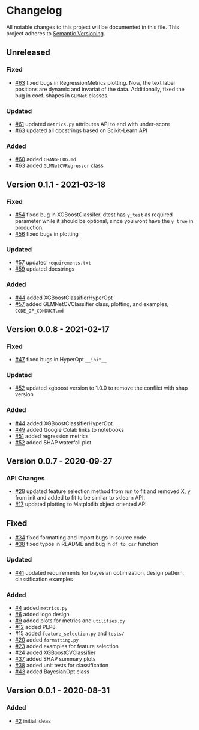 # Changelog
All notable changes to this project will be documented in this file.
This project adheres to [Semantic Versioning](http://semver.org/).

## Unreleased

### Fixed
* [#63](https://github.com/slickml/slick-ml/pull/63) fixed bugs in RegressionMetrics plotting. Now, the text label positions are dynamic and invariat of the data. Additionally, fixed the bug in coef. shapes in `GLMNet` classes. 

### Updated
* [#61](https://github.com/slickml/slick-ml/pull/61) updated `metrics.py` attributes API to end with under-score
* [#63](https://github.com/slickml/slick-ml/pull/63) updated all docstrings based on Scikit-Learn API


### Added
* [#60](https://github.com/slickml/slick-ml/pull/60) added `CHANGELOG.md`
* [#63](https://github.com/slickml/slick-ml/pull/63) added `GLMNetCVRegressor` class

## Version 0.1.1 - 2021-03-18

### Fixed
* [#54](https://github.com/slickml/slick-ml/pull/54) fixed bug in XGBoostClassifer. dtest has `y_test` as required parameter while it should be optional, since you wont have the `y_true` in production.
* [#56](https://github.com/slickml/slick-ml/pull/56) fixed bugs in plotting

### Updated
* [#57](https://github.com/slickml/slick-ml/pull/57) updated `requirements.txt`
* [#59](https://github.com/slickml/slick-ml/pull/59) updated docstrings

### Added
* [#44](https://github.com/slickml/slick-ml/pull/44) added XGBoostClassifierHyperOpt
* [#57](https://github.com/slickml/slick-ml/pull/57) added GLMNetCVClassifier class, plotting, and examples, `CODE_OF_CONDUCT.md`

## Version 0.0.8 - 2021-02-17

### Fixed
* [#47](https://github.com/slickml/slick-ml/pull/47) fixed bugs in HyperOpt `__init__`
### Updated
* [#52](https://github.com/slickml/slick-ml/pull/52) updated xgboost version to 1.0.0 to remove the conflict with shap version

### Added
* [#44](https://github.com/slickml/slick-ml/pull/44) added XGBoostClassifierHyperOpt
* [#49](https://github.com/slickml/slick-ml/pull/49) added Google Colab links to notebooks
* [#51](https://github.com/slickml/slick-ml/pull/51) added regression metrics
* [#52](https://github.com/slickml/slick-ml/pull/52) added SHAP waterfall plot


## Version 0.0.7 - 2020-09-27

### API Changes
* [#28](https://github.com/slickml/slick-ml/pull/28) updated feature selection method from run to fit and removed X, y from init and added to fit to be similar to sklearn API.
* [#17](https://github.com/slickml/slick-ml/pull/17) updated plotting to Matplotlib object oriented API

## Fixed
* [#34](https://github.com/slickml/slick-ml/pull/34) fixed formatting and import bugs in source code
* [#38](https://github.com/slickml/slick-ml/pull/38) fixed typos in README and bug in `df_to_csr` function

### Updated
* [#41](https://github.com/slickml/slick-ml/pull/41) updated requirements for bayesian optimization, design pattern, classification examples

### Added
* [#4](https://github.com/slickml/slick-ml/pull/4) added `metrics.py`
* [#6](https://github.com/slickml/slick-ml/pull/6) added logo design
* [#9](https://github.com/slickml/slick-ml/pull/9) added plots for metrics and `utilities.py`
* [#12](https://github.com/slickml/slick-ml/pull/12) added PEP8
* [#15](https://github.com/slickml/slick-ml/pull/15) added `feature_selection.py` and `tests/`
* [#20](https://github.com/slickml/slick-ml/pull/20) added `formatting.py`
* [#23](https://github.com/slickml/slick-ml/pull/23) added examples for feature selection
* [#24](https://github.com/slickml/slick-ml/pull/24) added XGBoostCVClassifier
* [#37](https://github.com/slickml/slick-ml/pull/37) added SHAP summary plots
* [#38](https://github.com/slickml/slick-ml/pull/38) added unit tests for classification
* [#43](https://github.com/slickml/slick-ml/pull/43) added BayesianOpt class


## Version 0.0.1 - 2020-08-31
### Added
* [#2](https://github.com/slickml/slick-ml/pull/2) initial ideas
